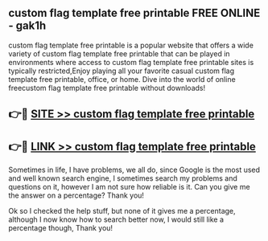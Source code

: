 ## custom flag template free printable FREE ONLINE - gak1h

custom flag template free printable is a popular website that offers a wide variety of custom flag template free printable that can be played in environments where access to custom flag template free printable sites is typically restricted,Enjoy playing all your favorite casual custom flag template free printable, office, or home. Dive into the world of online freecustom flag template free printable without downloads!

## 👉🔴 [SITE >> custom flag template free printable](http://news.freeplayer.one?title=custom_flag_template_free_printable&ref=FRRE)

## 👉🔴 [LINK >> custom flag template free printable](http://news.freeplayer.one?title=custom_flag_template_free_printable&ref=FREE)

Sometimes in life, I have problems, we all do, since Google is the most used and well known search engine, I sometimes search my problems and questions on it, however I am not sure how reliable is it. Can you give me the answer on a percentage? Thank you!

Ok so I checked the help stuff, but none of it gives me a percentage, although I now know how to search better now, I would still like a percentage though, Thank you!